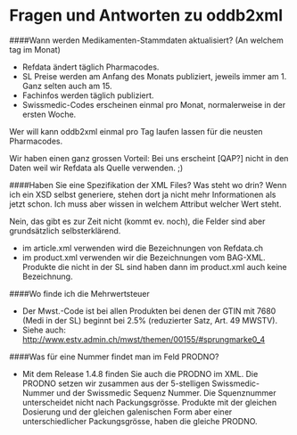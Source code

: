 # Fragen und Antworten zu oddb2xml

####Wann werden Medikamenten-Stammdaten aktualisiert? (An welchem tag im Monat)
* Refdata ändert täglich Pharmacodes.
* SL Preise werden am Anfang des Monats publiziert, jeweils immer am 1. Ganz selten auch am 15.
* Fachinfos werden täglich publiziert.
* Swissmedic-Codes erscheinen einmal pro Monat, normalerweise in der ersten Woche.

Wer will kann oddb2xml einmal pro Tag laufen lassen für die neusten Pharmacodes.

Wir haben einen ganz grossen Vorteil: Bei uns erscheint [QAP?] nicht
in den Daten weil wir Refdata als Quelle verwenden. ;)

####Haben Sie eine Spezifikation der XML Files? Was steht wo drin? Wenn ich ein XSD selbst generiere, stehen dort ja nicht mehr Informationen als jetzt schon. Ich muss aber wissen in welchem Attribut welcher Wert steht.

Nein, das gibt es zur Zeit nicht (kommt ev. noch), die Felder sind
aber grundsätzlich selbsterklärend.

* im article.xml verwenden wird die Bezeichnungen von Refdata.ch
* im product.xml verwenden wir die Bezeichnungen vom BAG-XML. Produkte die nicht in der SL sind haben dann im product.xml auch keine Bezeichnung.

####Wo finde ich die Mehrwertsteuer
* Der Mwst.-Code ist bei allen Produkten bei denen der GTIN mit 7680 (Medi in der SL) beginnt bei 2.5% (reduzierter Satz, Art. 49 MWSTV). 
* Siehe auch: http://www.estv.admin.ch/mwst/themen/00155/#sprungmarke0_4

####Was für eine Nummer findet man im Feld PRODNO?
* Mit dem Release 1.4.8 finden Sie auch die PRODNO im XML. Die PRODNO setzen wir zusammen aus der 5-stelligen Swissmedic-Nummer und der Swissmedic Sequenz Nummer. Die Squenznummer unterscheidet nicht nach Packungsgrösse. Produkte mit der gleichen Dosierung und der gleichen galenischen Form aber einer unterschiedlicher Packungsgrösse, haben die gleiche PRODNO.

